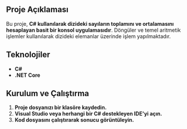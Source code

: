 ## Proje Açıklaması

Bu proje, **C# kullanılarak dizideki sayıların toplamını ve ortalamasını hesaplayan basit bir konsol uygulamasıdır**. Döngüler ve temel aritmetik işlemler kullanılarak dizideki elemanlar üzerinde işlem yapılmaktadır.

## Teknolojiler

- **C#**
- **.NET Core**

## Kurulum ve Çalıştırma

1. **Proje dosyanızı bir klasöre kaydedin.**
2. **Visual Studio veya herhangi bir C# destekleyen IDE'yi açın.**
3. **Kod dosyasını çalıştırarak sonucu görüntüleyin.**
